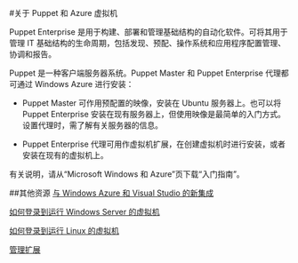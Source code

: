 <properties pageTitle="关于 Puppet 和 Azure 虚拟机" description="介绍在 Azure 中的 VM 上安装和配置 Puppet" services="virtual machines" documentationCenter="" authors="kathydav" manager="timlt" />
<tags  
	ms.service="virtual-machines"
	ms.date="05/20/2015"
	wacn.date="08/29/2015"/>

#关于 Puppet 和 Azure 虚拟机

<p>Puppet Enterprise 是用于构建、部署和管理基础结构的自动化软件。可将其用于管理 IT 基础结构的生命周期，包括发现、预配、操作系统和应用程序配置管理、协调和报告。

Puppet 是一种客户端服务器系统。Puppet Master 和 Puppet Enterprise 代理都可通过 Windows Azure 进行安装：

- Puppet Master 可作用预配置的映像，安装在 Ubuntu 服务器上。也可以将 Puppet Enterprise 安装在现有服务器上，但使用映像是最简单的入门方式。设置代理时，需了解有关服务器的信息。

- Puppet Enterprise 代理可用作虚拟机扩展，在创建虚拟机时进行安装，或者安装在现有的虚拟机上。

有关说明，请从[](http://puppetlabs.com/solutions/microsoft)“Microsoft Windows 和 Azure”页下载“入门指南”。


##其他资源
[与 Windows Azure 和 Visual Studio 的新集成]

[如何登录到运行 Windows Server 的虚拟机]

[如何登录到运行 Linux 的虚拟机]

[管理扩展]

<!--Link references-->
[与 Windows Azure 和 Visual Studio 的新集成]: http://puppetlabs.com/blog/new-integrations-windows-azure-and-visual-studio
[如何登录到运行 Windows Server 的虚拟机]: /zh-cn/documentation/articles/virtual-machines-log-on-windows-server/
[如何登录到运行 Linux 的虚拟机]: /zh-cn/documentation/articles/virtual-machines-linux-how-to-log-on
[管理扩展]: http://msdn.microsoft.com/zh-cn/library/dn606311.aspx

<!---HONumber=67-->